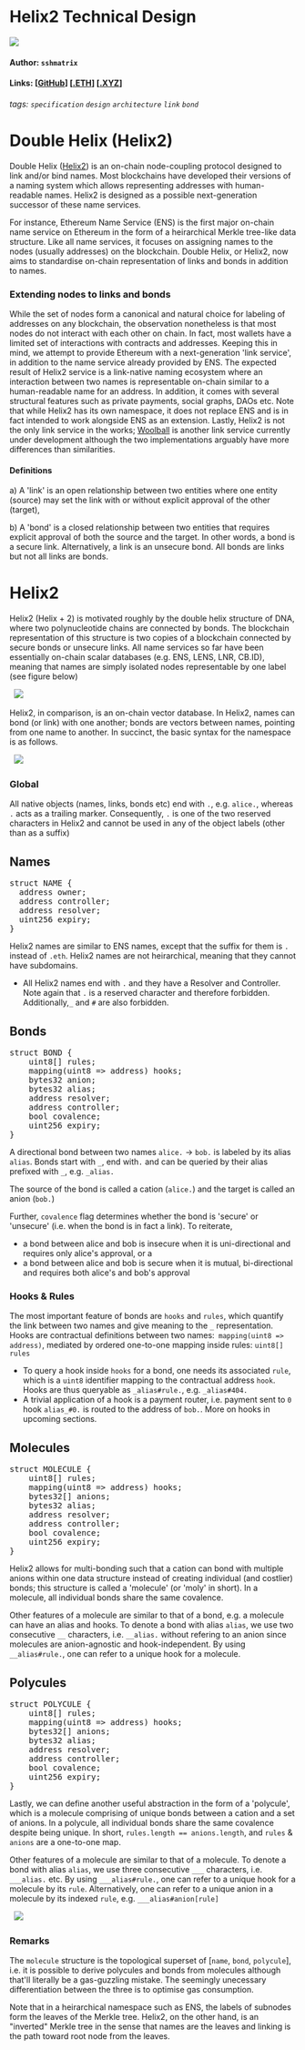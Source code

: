 # Helix2 Technical Design
![](https://raw.githubusercontent.com/helix-coupler/resources/master/logo/helix2-inverse-small.png)
#### Author: `sshmatrix`
#### Links: [[GitHub](https://github.com/helix-coupler)]  [[.ETH](https://helix2.eth.limo)]  [[.XYZ](https://helix2.xyz)]
###### tags: `specification` `design` `architecture` `link` `bond`
# Double Helix (Helix2)

Double Helix ([Helix2](https://helix2.xyz)) is an on-chain node-coupling protocol designed to link and/or bind names. Most blockchains have developed their versions of a naming system which allows representing addresses with human-readable names. Helix2 is designed as a possible next-generation successor of these name services.

For instance, Ethereum Name Service (ENS) is the first major on-chain name service on Ethereum in the form of a heirarchical Merkle tree-like data structure. Like all name services, it focuses on assigning names to the nodes (usually addresses) on the blockchain. Double Helix, or Helix2, now aims to standardise on-chain representation of links and bonds in addition to names.

### Extending nodes to links and bonds

While the set of nodes form a canonical and natural choice for labeling of addresses on any blockchain, the observation nonetheless is that most nodes do not interact with each other on chain. In fact, most wallets have a limited set of interactions with contracts and addresses. Keeping this in mind, we attempt to provide Ethereum with a next-generation 'link service', in addition to the name service already provided by ENS. The expected result of Helix2 service is a link-native naming ecosystem where an interaction between two names is representable on-chain similar to a human-readable name for an address. In addition, it comes with several structural features such as private payments, social graphs, DAOs etc. Note that while Helix2 has its own namespace, it does not replace ENS and is in fact intended to work alongside ENS as an extension. Lastly, Helix2 is not the only link service in the works; [Woolball](https://woolball.xyz) is another link service currently under development although the two implementations arguably have more differences than similarities.

#### Definitions

a) A 'link' is an open relationship between two entities where one entity (source) may set the link with or without explicit approval of the other (target),

b) A 'bond'  is a closed relationship between two entities that requires explicit approval of both the source and the target. In other words, a bond is a secure link. Alternatively, a link is an unsecure bond. All bonds are links but not all links are bonds.

# Helix2

Helix2 (Helix + 2) is motivated roughly by the double helix structure of DNA, where two polynucleotide chains are connected by bonds. The blockchain representation of this structure is two copies of a blockchain connected by secure bonds or unsecure links. All name services so far have been essentially on-chain scalar databases (e.g. ENS, LENS, LNR, CB.ID), meaning that names are simply isolated nodes representable by one label (see figure below)

&nbsp;
![](https://raw.githubusercontent.com/helix-coupler/resources/master/schema/ens.png)

Helix2, in comparison, is an on-chain vector database. In Helix2, names can bond (or link) with one another; bonds are vectors between names, pointing from one name to another. In succinct, the basic syntax for the namespace is as follows.

&nbsp;
![](https://raw.githubusercontent.com/helix-coupler/resources/master/schema/helix2.png)

### Global

All native objects (names, links, bonds etc) end with `.`, e.g. `alice.`, whereas `.` acts as a trailing marker. Consequently, `.` is one of the two reserved characters in Helix2 and cannot be used in any of the object labels (other than as a suffix)

## Names

<pre>
struct NAME {
  address owner;
  address controller;
  address resolver;
  uint256 expiry;
}
</pre>

Helix2 names are similar to ENS names, except that the suffix for them is `.` instead of `.eth`. Helix2 names are not heirarchical, meaning that they cannot have subdomains.

- All Helix2 names end with `.` and they have a Resolver and Controller. Note again that `.` is a reserved character and therefore forbidden. Additionally,`_` and `#` are also forbidden.

## Bonds

<pre>
struct BOND {
    uint8[] rules;
    mapping(uint8 => address) hooks;
    bytes32 anion;
    bytes32 alias;
    address resolver;
    address controller;
    bool covalence;
    uint256 expiry;
}
</pre>

A directional bond between two names `alice.` → `bob.` is labeled by its alias `alias`. Bonds start with `_`, end with`.` and can be queried by their alias prefixed with `_`, e.g. `_alias.`

The source of the bond is called a cation (`alice.`) and the target is called an anion (`bob.`)

Further, `covalence` flag determines whether the bond is 'secure' or 'unsecure' (i.e. when the bond is in fact a link). To reiterate,

- a bond between alice and bob is insecure when it is uni-directional and requires only alice's approval, or a
- a bond between alice and bob is secure when it is mutual, bi-directional and requires both alice's and bob's approval

### Hooks & Rules

The most important feature of bonds are `hooks` and `rules`, which quantify the link between two names and give meaning to the `_` representation. Hooks are contractual definitions between two names:` mapping(uint8 => address)`, mediated by ordered one-to-one mapping inside rules: `uint8[] rules`

- To query a hook inside `hooks` for a bond, one needs its associated `rule`, which is a `uint8` identifier mapping to the contractual address `hook`. Hooks are thus queryable as `_alias#rule.`, e.g. `_alias#404.`
- A trivial application of a hook is a payment router, i.e. payment sent to `0` hook `alias_#0.` is routed to the address of `bob.`. More on hooks in upcoming sections.

## Molecules

<pre>
struct MOLECULE {
    uint8[] rules;
    mapping(uint8 => address) hooks;
    bytes32[] anions;
    bytes32 alias;
    address resolver;
    address controller;
    bool covalence;
    uint256 expiry;
}
</pre>

Helix2 allows for multi-bonding such that a cation can bond with multiple anions within one data structure instead of creating individual (and costlier) bonds; this structure is called a 'molecule' (or 'moly' in short). In a molecule, all individual bonds share the same covalence.

Other features of a molecule are similar to that of a bond, e.g. a molecule can have an alias and hooks. To denote a bond with alias `alias`, we use two consecutive `__` characters, i.e. `__alias.` without refering to an anion since molecules are anion-agnostic and hook-independent. By using `__alias#rule.`, one can refer to a unique hook for a molecule.

## Polycules

<pre>
struct POLYCULE {
    uint8[] rules;
    mapping(uint8 => address) hooks;
    bytes32[] anions;
    bytes32 alias;
    address resolver;
    address controller;
    bool covalence;
    uint256 expiry;
}
</pre>

Lastly, we can define another useful abstraction in the form of a 'polycule', which is a molecule comprising of unique bonds between a cation and a set of anions. In a polycule, all individual bonds share the same covalence despite being unique. In short, `rules.length == anions.length`, and `rules` & `anions` are a one-to-one map.

Other features of a molecule are similar to that of a molecule. To denote a bond with alias `alias`, we use three consecutive `___` characters, i.e. `___alias.`  etc. By using `___alias#rule.`, one can refer to a unique hook for a molecule by its `rule`. Alternatively, one can refer to a unique anion in a molecule by its indexed `rule`, e.g. `___alias#anion[rule]`

&nbsp;
![](https://raw.githubusercontent.com/helix-coupler/resources/master/schema/helix2-struct.png)
&nbsp;

### Remarks

The `molecule` structure is the topological superset of [`name`, `bond`, `polycule`], i.e. it is possible to derive polycules and bonds from molecules although that'll literally be a gas-guzzling mistake. The seemingly unecessary differentiation between the three is to optimise gas consumption.

Note that in a heirarchical namespace such as ENS, the labels of subnodes form the leaves of the Merkle tree. Helix2, on the other hand, is an "inverted" Merkle tree in the sense that names are the leaves and linking is the path toward root node from the leaves.
